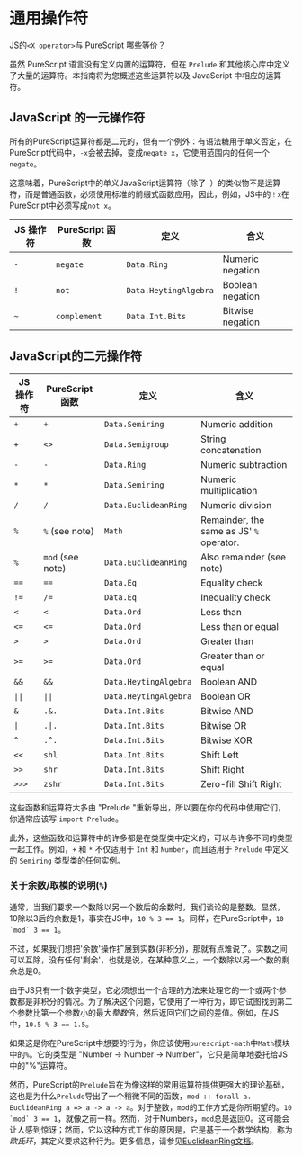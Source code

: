 # 通用操作符

JS的`<X operator>`与 PureScript 哪些等价？

虽然 PureScript 语言没有定义内置的运算符，但在 `Prelude` 和其他核心库中定义了大量的运算符。本指南将为您概述这些运算符以及 JavaScript 中相应的运算符。

## JavaScript 的一元操作符

所有的PureScript运算符都是二元的，但有一个例外：有语法糖用于单义否定，在PureScript代码中，`-x`会被去掉，变成`negate x`，它使用范围内的任何一个`negate`。

这意味着，PureScript中的单义JavaScript运算符（除了`-`）的类似物不是运算符，而是普通函数，必须使用标准的前缀式函数应用，因此，例如，JS中的`！x`在PureScript中必须写成`not x`。


| JS 操作符 | PureScript 函数 | 定义            | 含义          |
|-------------|---------------------|-----------------------|------------------|
| `-`         | `negate`            | `Data.Ring`           | Numeric negation |
| `!`         | `not`               | `Data.HeytingAlgebra` | Boolean negation |
| `~`         | `complement`        | `Data.Int.Bits`       | Bitwise negation |


## JavaScript的二元操作符

| JS 操作符 | PureScript 函数 | 定义            | 含义                                  |
|-------------|---------------------|-----------------------|------------------------------------------|
| `+`         | `+`                 | `Data.Semiring`       | Numeric addition                         |
| `+`         | `<>`                | `Data.Semigroup`      | String concatenation                     |
| `-`         | `-`                 | `Data.Ring`           | Numeric subtraction                      |
| `*`         | `*`                 | `Data.Semiring`       | Numeric multiplication                   |
| `/`         | `/`                 | `Data.EuclideanRing`  | Numeric division                         |
| `%`         | `%` (see note)      | `Math`                | Remainder, the same as JS' `%` operator. |
| `%`         | `mod` (see note)    | `Data.EuclideanRing`  | Also remainder (see note)                |
| `==`        | `==`                | `Data.Eq`             | Equality check                           |
| `!=`        | `/=`                | `Data.Eq`             | Inequality check                         |
| `<`         | `<`                 | `Data.Ord`            | Less than                                |
| `<=`        | `<=`                | `Data.Ord`            | Less than or equal                       |
| `>`         | `>`                 | `Data.Ord`            | Greater than                             |
| `>=`        | `>=`                | `Data.Ord`            | Greater than or equal                    |
| `&&`        | `&&`                | `Data.HeytingAlgebra` | Boolean AND                              |
| `\|\|`      | `\|\|`              | `Data.HeytingAlgebra` | Boolean OR                               |
| `&`         | `.&.`               | `Data.Int.Bits`       | Bitwise AND                              |
| `\|`        | `.\|.`              | `Data.Int.Bits`       | Bitwise OR                               |
| `^`         | `.^.`               | `Data.Int.Bits`       | Bitwise XOR                              |
| `<<`        | `shl`               | `Data.Int.Bits`       | Shift Left                               |
| `>>`        | `shr`               | `Data.Int.Bits`       | Shift Right                              |
| `>>>`       | `zshr`              | `Data.Int.Bits`       | Zero-fill Shift Right                    |

这些函数和运算符大多由 "Prelude "重新导出，所以要在你的代码中使用它们，你通常应该写 `import Prelude`。

此外，这些函数和运算符中的许多都是在类型类中定义的，可以与许多不同的类型一起工作。例如，`+` 和 `*` 不仅适用于 `Int` 和 `Number`，而且适用于 `Prelude` 中定义的 `Semiring` 类型类的任何实例。

### 关于余数/取模的说明(`%`)

通常，当我们要求一个数除以另一个数后的余数时，我们谈论的是整数。显然，10除以3后的余数是1，事实在JS中，`10 % 3 == 1`。同样，在PureScript中，``10 `mod` 3 == 1``。

不过，如果我们想把'余数'操作扩展到实数(非积分)，那就有点难说了。实数之间可以互除，没有任何'剩余'，也就是说，在某种意义上，一个数除以另一个数的剩余总是0。

由于JS只有一个数字类型，它必须想出一个合理的方法来处理它的一个或两个参数都是非积分的情况。为了解决这个问题，它使用了一种行为，即它试图找到第二个参数比第一个参数小的最大*整数*倍，然后返回它们之间的差值。例如，在JS中，`10.5 % 3 == 1.5`。

如果这是你在PureScript中想要的行为，你应该使用`purescript-math`中`Math`模块中的`%`。它的类型是 "Number -> Number -> Number"，它只是简单地委托给JS中的"%"运算符。

然而，PureScript的`Prelude`旨在为像这样的常用运算符提供更强大的理论基础，这也是为什么`Prelude`导出了一个稍微不同的函数，`mod :: forall a. EuclideanRing a => a -> a -> a`。对于整数，`mod`的工作方式是你所期望的。``10 `mod` 3 == 1``，就像之前一样。然而，对于Numbers，`mod`总是返回0。这可能会让人感到惊讶；然而，它以这种方式工作的原因是，它是基于一个数学结构，称为*欧氏环*，其定义要求这种行为。更多信息，请参见[EuclideanRing文档](https://pursuit.purescript.org/packages/purescript-prelude/4.1.0/docs/Data.EuclideanRing#t:EuclideanRing)。

